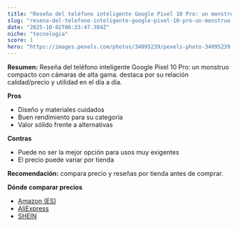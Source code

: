 ```yaml
---
title: "Reseña del teléfono inteligente Google Pixel 10 Pro: un monstruo compacto con cámaras de alta gama."
slug: "resena-del-telefono-inteligente-google-pixel-10-pro-un-monstruo-compacto-con-cam"
date: "2025-10-02T06:33:47.304Z"
niche: "tecnologia"
score: 1
hero: "https://images.pexels.com/photos/34095239/pexels-photo-34095239.jpeg?auto=compress&cs=tinysrgb&fit=crop&h=627&w=1200&auto=compress&cs=tinysrgb&w=1200&h=675&fit=crop"
---
```


**Resumen:** Reseña del teléfono inteligente Google Pixel 10 Pro: un monstruo compacto con cámaras de alta gama. destaca por su relación calidad/precio y utilidad en el día a día.

**Pros**
- Diseño y materiales cuidados
- Buen rendimiento para su categoría
- Valor sólido frente a alternativas

**Contras**
- Puede no ser la mejor opción para usos muy exigentes
- El precio puede variar por tienda

**Recomendación:** compara precio y reseñas por tienda antes de comprar.

**Dónde comparar precios**
- [Amazon (ES)](https://www.amazon.es/s?k=Rese%C3%B1a%20del%20tel%C3%A9fono%20inteligente%20Google%20Pixel%2010%20Pro%3A%20un%20monstruo%20compacto%20con%20c%C3%A1maras%20de%20alta%20gama.&tag=teknovashop25-21)
- [AliExpress](https://www.aliexpress.com/wholesale?SearchText=Rese%C3%B1a%20del%20tel%C3%A9fono%20inteligente%20Google%20Pixel%2010%20Pro%3A%20un%20monstruo%20compacto%20con%20c%C3%A1maras%20de%20alta%20gama.)
- [SHEIN](https://www.shein.com/pdsearch/Rese%C3%B1a%20del%20tel%C3%A9fono%20inteligente%20Google%20Pixel%2010%20Pro%3A%20un%20monstruo%20compacto%20con%20c%C3%A1maras%20de%20alta%20gama.)